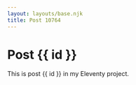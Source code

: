 ```yaml
---
layout: layouts/base.njk
title: Post 10764
---
```


# Post {{ id }}

This is post {{ id }} in my Eleventy project.
